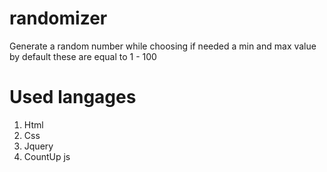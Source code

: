 # randomizer
Generate a random number while choosing if needed a min and max value
by default these are equal to 1 - 100

# Used langages
1. Html
2. Css
3. Jquery
4. CountUp js

